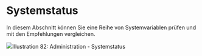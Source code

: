 # Systemstatus

In diesem Abschnitt können Sie eine Reihe von Systemvariablen prüfen und mit den Empfehlungen vergleichen.

![](../../.gitbook/assets/images49%20%283%29.png)Illustration 82: Administration - Systemstatus


